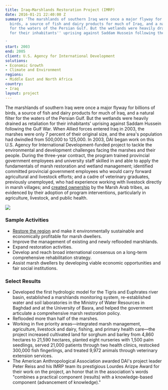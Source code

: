 ```yaml
---
title: Iraq—Marshlands Restoration Project (IMRP)
date: 2016-01-21 22:40:00 Z
summary: 'The marshlands of southern Iraq were once a major flyway for billions of
  birds, a source of fish and dairy products for much of Iraq, and a natural filter
  for the waters of the Persian Gulf. But the wetlands were heavily drained as retaliation
  for their inhabitants'' uprising against Saddam Hussein following the Gulf War.

'
start: 2003
end: 2005
client: U.S. Agency for International Development
solutions:
- Economic Growth
- Climate and Environment
regions:
- Middle East and North Africa
country:
- Iraq
layout: project
---
```


The marshlands of southern Iraq were once a major flyway for billions of birds, a source of fish and dairy products for much of Iraq, and a natural filter for the waters of the Persian Gulf. But the wetlands were heavily drained as retaliation for their inhabitants' uprising against Saddam Hussein following the Gulf War. When Allied forces entered Iraq in 2003, the marshes were only 7 percent of their original size, and the area's population had dwindled from 500,000 to 125,000. In 2003, DAI began work on this U.S. Agency for International Development-funded project to tackle the environmental and development challenges facing the marshes and their people. During the three-year contract, the program trained provincial government employees and university staff skilled in and able to apply the fundamentals of marsh restoration and wetland management; identified committed provincial government employees who would carry forward agricultural and livestock efforts; and a cadre of veterinary graduates, previously unemployed, who had experience working with livestock directly in marsh villages; and [created ownership][1] by the Marsh Arab tribes, as evidenced by their adoption of program interventions, particularly in agriculture, livestock, and public health.  


![][2]

###  Sample Activities

* [Restore the region](http://dai-global-developments.com/articles/the-re-greening-of-iraq-restoring-marshlands?utm_source=daidotcom) and make it environmentally sustainable and economically profitable for marsh dwellers.
* Improve the management of existing and newly reflooded marshlands.
* Expand restoration activities.
* Develop and reach broad international consensus on a long-term comprehensive rehabilitation strategy.
* Assist marsh dwellers by developing viable economic opportunities and fair social institutions.

###  Select Results

* Developed the first hydrologic model for the Tigris and Euphrates river basin, established a marshlands monitoring system, re-established water and soil laboratories in the Ministry of Water Resources in Baghdad and at the University of Basra, and helped the government articulate a comprehensive marsh restoration policy.
* Reflooded more than half of the marshes.
* Working in five priority areas—integrated marsh management, agriculture, livestock and dairy, fishing, and primary health care—the project increased cultivated land for sorghum and barley from 4,860 hectares to 21,590 hectares, planted eight nurseries with 1,500 palm seedlings, served 21,000 patients through two health clinics, restocked 300,000 fish fingerlings, and treated 9,972 animals through veterinary extension services.
* The American Anthropological Association awarded DAI's project leader Peter Reiss and his IMRP team its prestigious Lourdes Arizpe Award for their work on the project, an honor that in the association's words "combines a practical component (results) with a knowledge-based component (advancement of knowledge)."

[1]: http://www.guardian.co.uk/environment/2013/apr/15/azzam-alwash-goldman-prize
[2]: https://assetify-dai.com/projects/IraqIMRP.jpg
